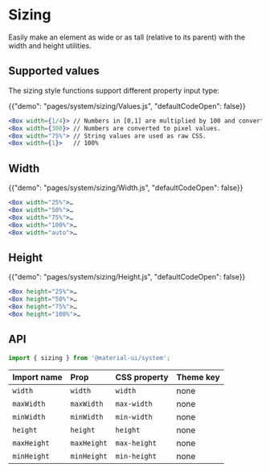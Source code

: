 # Sizing

<p class="description">Easily make an element as wide or as tall (relative to its parent) with the width and height utilities.</p>

## Supported values

The sizing style functions support different property input type:

{{"demo": "pages/system/sizing/Values.js", "defaultCodeOpen": false}}

```jsx
<Box width={1/4}> // Numbers in [0,1] are multiplied by 100 and converted to % values.
<Box width={300}> // Numbers are converted to pixel values.
<Box width="75%"> // String values are used as raw CSS.
<Box width={1}>   // 100%
```

## Width

{{"demo": "pages/system/sizing/Width.js", "defaultCodeOpen": false}}

```jsx
<Box width="25%">…
<Box width="50%">…
<Box width="75%">…
<Box width="100%">…
<Box width="auto">…
```

## Height

{{"demo": "pages/system/sizing/Height.js", "defaultCodeOpen": false}}

```jsx
<Box height="25%">…
<Box height="50%">…
<Box height="75%">…
<Box height="100%">…
```

## API

```js
import { sizing } from '@material-ui/system';
```

| Import name | Prop | CSS property | Theme key |
|:------------|:-----|:-------------|:----------|
| `width` | `width` | `width` | none |
| `maxWidth` | `maxWidth` | `max-width` | none |
| `minWidth` | `minWidth` | `min-width` | none |
| `height` | `height` | `height` | none |
| `maxHeight` | `maxHeight`| `max-height` | none |
| `minHeight` | `minHeight`| `min-height` | none |

